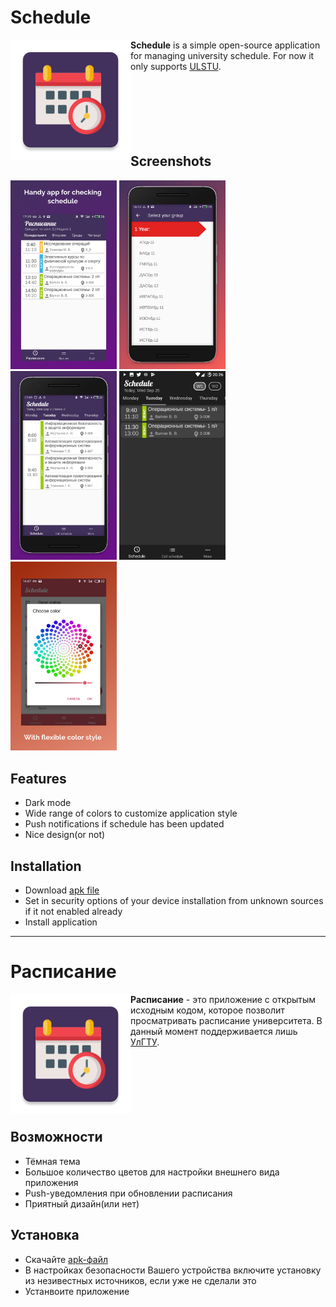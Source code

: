 # Schedule
<img src='app/src/main/res/mipmap-xxxhdpi/ic_schedule.png' align='left'>
<b>Schedule</b> is a simple open-source application for managing university schedule. 
For now it only supports <a href='http://www.ulstu.ru/main/view/article/100'>ULSTU</a>. 
</br></br></br></br></br></br></br>

## Screenshots
<div>
  <img src='images/Screenshot1.jpg' width='170'> 
  <img src='images/Screenshot2.jpg' width='170'>  
  <img src='images/Screenshot3.jpg' width='170'>
  <img src='images/Screenshot4.png' width='170'>   
  <img src='images/Screenshot5.jpg' width='170'>
</div>

## Features
  - Dark mode
  - Wide range of colors to customize application style
  - Push notifications if schedule has been updated
  - Nice design(or not)
  
## Installation
  - Download <a href='APK/ScheduleApp-v1.1.1.apk'>apk file</a>
  - Set in security options of your device installation from unknown sources if it not enabled already
  - Install application
  
  ---
 
# Расписание
<img align="left" src='app/src/main/res/mipmap-xxxhdpi/ic_schedule.png'>
<b>Расписание</b> - это приложение с открытым исходным кодом, которое позволит просматривать расписание университета.
В данный момент поддерживается лишь <a href='http://www.ulstu.ru/main/view/article/100'>УлГТУ</a>. 
</br></br></br></br></br></br></br>

## Возможности
  - Тёмная тема
  - Большое количество цветов для настройки внешнего вида приложения
  - Push-уведомления при обновлении расписания
  - Приятный дизайн(или нет)
  
## Установка
  - Скачайте <a href='APK/ScheduleApp-v1.1.1.apk'>apk-файл</a>
  - В настройках безопасности Вашего устройства включите установку из незивестных источников, если уже не сделали это
  - Устанвоите приложение
